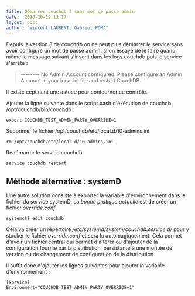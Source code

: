 ```yaml
---
title: Démarrer couchdb 3 sans mot de passe admin
date:  2020-10-19 12:17
layout: post
author: "Vincent LAURENT, Gabriel POMA"
---
```


Depuis la version 3 de couchdb on ne peut plus démarrer le service sans avoir configuré un mot de passe admin, si on essaye de le faire quand même le message suivant s'inscrit dans les logs couchdb puis le service s'arrête :

> -------- No Admin Account configured. Please configure an Admin Account in your local.ini file and restart CouchDB.

Il existe cepenant une astuce pour contourner ce contrôle.

Ajouter la ligne suivante dans le script bash d'éxécution de couchdb /opt/couchdb/bin/couchdb :

```
export COUCHDB_TEST_ADMIN_PARTY_OVERRIDE=1
```

Supprimer le fichier /opt/couchdb/etc/local.d/10-admins.ini

```
rm /opt/couchdb/etc/local.d/10-admins.ini
```

Redémarrer le service couchdb

```
service couchdb restart
```

## Méthode alternative : systemD

Une autre solution consiste à exporter la variable d'environnement dans le fichier du service systemD. La *bonne pratique actuelle* est de créer un fichier *override.conf*.

```
systemctl edit couchdb
```

Cela va créer un répertoire */etc/systemd/system/couchdb.service.d/* pour y stocker le fichier *override.conf* et sera lu automagiquement. Cela permet d'avoir un fichier central qui permet d'altérer ou d'ajouter de la configuration fournie par la distribution, persistante à une montée de version ou de changement de configuration de la distribution.


Il suffit donc d'ajouter les lignes suivantes pour ajouter la variable d'environnement :

    [Service]
    Environment="COUCHDB_TEST_ADMIN_PARTY_OVERRIDE=1"
